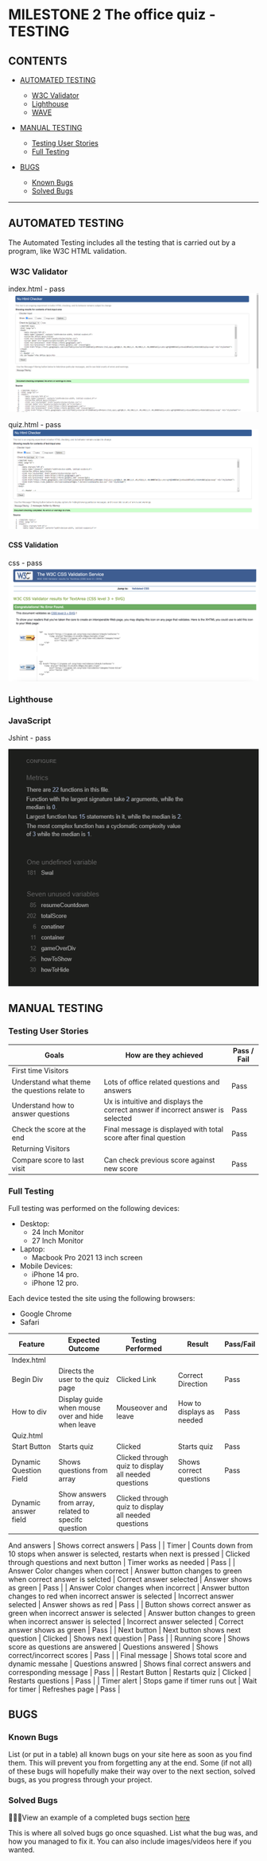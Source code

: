 # MILESTONE 2 The office quiz - TESTING



## CONTENTS

* [AUTOMATED TESTING](#automated-testing)
  * [W3C Validator](#w3c-validator)
  * [Lighthouse](#lighthouse)
  * [WAVE](#wave)

* [MANUAL TESTING](#manual-testing)
  * [Testing User Stories](#testing-user-stories)
  * [Full Testing](#full-testing)

* [BUGS](#bugs)
  * [Known Bugs](#known-bugs)
  * [Solved Bugs](#solved-bugs)

---

## AUTOMATED TESTING

The Automated Testing includes all the testing that is carried out by a program, like W3C HTML validation.

###  W3C Validator

index.html - pass
![w3x-index](<readme-images/index .png>)

quiz.html -  pass
![w3c-quiz](readme-images/quiz.png)
#### **CSS Validation**

css - pass
![css-validation](readme-images/css-validation.png)
### Lighthouse


### JavaScript 

Jshint - pass 

![jshint](readme-images/jshint.png)

## MANUAL TESTING

### Testing User Stories

| Goals                                         | How are they achieved                                                           | Pass / Fail |
| --------------------------------------------- | ------------------------------------------------------------------------------- | ----------- |
| First time Visitors                           |                                                                                 |             |
| Understand what theme the questions relate to | Lots of office related questions and answers                                    | Pass        |
| Understand how to answer questions            | Ux is intuitive and displays the correct answer if incorrect answer is selected | Pass        |
| Check the score at the end                    | Final message is displayed with total score after final question                | Pass        |
| Returning Visitors                            |                                                                                 |             |
| Compare score to last visit                   | Can check previous score against new score                                      | Pass        |
### Full Testing

Full testing was performed on the following devices:

* Desktop:
  * 24 Inch Monitor
  * 27 Inch Monitor
* Laptop:
  * Macbook Pro 2021 13 inch screen
* Mobile Devices:
  * iPhone 14 pro.
  * iPhone 12 pro.

Each device tested the site using the following browsers:

* Google Chrome
* Safari


| Feature                                                                | Expected Outcome                                                                 | Testing Performed                                                  | Result                                                | Pass/Fail |
| ---------------------------------------------------------------------- | -------------------------------------------------------------------------------- | ------------------------------------------------------------------ | ----------------------------------------------------- | --------- |
| Index.html                                                             |                                                                                  |                                                                    |                                                       |           |
| Begin Div                                                              | Directs the user to the quiz page                                                | Clicked Link                                                       | Correct Direction                                     | Pass      |
| How to div                                                             | Display guide when mouse over and hide when leave                                | Mouseover and leave                                                | How to displays as needed                             | Pass      |
| Quiz.html                                                              |                                                                                  |                                                                    |                                                       |           |
| Start Button                                                           | Starts quiz                                                                      | Clicked                                                            | Starts quiz                                           | Pass      |
| Dynamic Question Field                                                 | Shows questions from array                                                       | Clicked through quiz to display all needed questions               | Shows correct questions                               | Pass      |
| Dynamic answer field                                                   | Show answers from array, related to specifc question                             | Clicked through quiz to display all needed questions 

And answers | Shows correct answers                                 | Pass      |
| Timer                                                                  | Counts down from 10 stops when answer is selected, restarts when next is pressed | Clicked through questions and next button                          | Timer works as needed                                 | Pass      |
| Answer Color changes when correct                                      | Answer button changes to green when correct answer is selcted                    | Correct answer selected                                            | Answer shows as green                                 | Pass      |
| Answer Color changes when incorrect                                    | Answer button changes to red when incorrect answer is selected                   | Incorrect answer selected                                          | Answer shows as red                                   | Pass      |
| Button shows correct answer as green when incorrect answer is selected | Answer button changes to green when incorrect answer is selected                 | Incorrect answer selected                                          | Correct answer shows as green                         | Pass      |
| Next button                                                            | Next button shows next question                                                  | Clicked                                                            | Shows next question                                   | Pass      |
| Running score                                                          | Shows score as questions are answered                                            | Questions answered                                                 | Shows correct/incorrect scores                        | Pass      |
| Final message                                                          | Shows total score and dynamic messahe                                            | Questions answred                                                  | Shows final correct answers and corresponding message | Pass      |
| Restart Button                                                         | Restarts quiz                                                                    | Clicked                                                            | Restarts questions                                    | Pass      |
| Timer alert                                                            | Stops game if timer runs out                                                     | Wait for timer                                                     | Refreshes page                                        | Pass      |

## BUGS

### Known Bugs

List (or put in a table) all known bugs on your site here as soon as you find them. This will prevent you from forgetting any at the end. Some (if not all) of these bugs will hopefully make their way over to the next section, solved bugs, as you progress through your project.

### Solved Bugs

👩🏻‍💻View an example of a completed bugs section [here](https://github.com/kera-cudmore/BookWorm/blob/main/TESTING.md#BUGS)

This is where all solved bugs go once squashed. List what the bug was, and how you managed to fix it. You can also include images/videos here if you wanted.